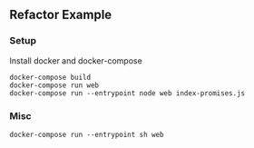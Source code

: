## Refactor Example

### Setup

Install docker and docker-compose

    docker-compose build
    docker-compose run web
    docker-compose run --entrypoint node web index-promises.js

### Misc

    docker-compose run --entrypoint sh web
